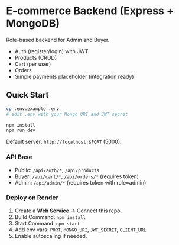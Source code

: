 # E-commerce Backend (Express + MongoDB)

Role-based backend for Admin and Buyer.
- Auth (register/login) with JWT
- Products (CRUD)
- Cart (per user)
- Orders
- Simple payments placeholder (integration ready)

## Quick Start

```bash
cp .env.example .env
# edit .env with your Mongo URI and JWT secret

npm install
npm run dev
```

Default server: `http://localhost:$PORT` (5000).

### API Base
- Public: `/api/auth/*`, `/api/products`
- Buyer: `/api/cart/*`, `/api/orders/*` (requires token)
- Admin: `/api/admin/*` (requires token with role=admin)

### Deploy on Render
1. Create a **Web Service** → Connect this repo.
2. Build Command: `npm install`
3. Start Command: `npm start`
4. Add env vars: `PORT`, `MONGO_URI`, `JWT_SECRET`, `CLIENT_URL`
5. Enable autoscaling if needed.
